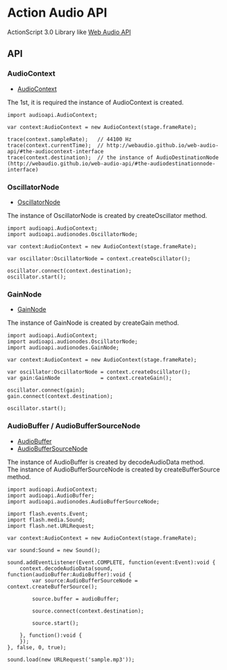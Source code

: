 Action Audio API
=========
  
ActionScript 3.0 Library like [Web Audio API](http://webaudio.github.io/web-audio-api/)
  
## API

### AudioContext
  
* [AudioContext](http://webaudio.github.io/web-audio-api/#the-audiocontext-interface)
  
The 1st, it is required the instance of AudioContext is created.
  
    import audioapi.AudioContext;

    var context:AudioContext = new AudioContext(stage.frameRate);

    trace(context.sampleRate);   // 44100 Hz
    trace(context.currentTime);  // http://webaudio.github.io/web-audio-api/#the-audiocontext-interface
    trace(context.destination);  // the instance of AudioDestinationNode (http://webaudio.github.io/web-audio-api/#the-audiodestinationnode-interface)
  
### OscillatorNode
  
* [OscillatorNode](http://webaudio.github.io/web-audio-api/#the-oscillatornode-interface)
  
The instance of OscillatorNode is created by createOscillator method.
  
    import audioapi.AudioContext;
    import audioapi.audionodes.OscillatorNode;

    var context:AudioContext = new AudioContext(stage.frameRate);

    var oscillator:OscillatorNode = context.createOscillator();

    oscillator.connect(context.destination);
    oscillator.start();
  
### GainNode
  
* [GainNode](http://webaudio.github.io/web-audio-api/#the-gainnode-interface)
  
The instance of GainNode is created by createGain method.
  
    import audioapi.AudioContext;
    import audioapi.audionodes.OscillatorNode;
    import audioapi.audionodes.GainNode;

    var context:AudioContext = new AudioContext(stage.frameRate);

    var oscillator:OscillatorNode = context.createOscillator();
    var gain:GainNode             = context.createGain();

    oscillator.connect(gain);
    gain.connect(context.destination);

    oscillator.start();
  
### AudioBuffer / AudioBufferSourceNode
  
* [AudioBuffer](http://webaudio.github.io/web-audio-api/#the-audiobuffer-interface)
* [AudioBufferSourceNode](http://webaudio.github.io/web-audio-api/#the-audiobuffersourcenode-interface)
  
The instance of AudioBuffer is created by decodeAudioData method.  
The instance of AudioBufferSourceNode is created by createBufferSource method.
  
    import audioapi.AudioContext;
    import audioapi.AudioBuffer;
    import audioapi.audionodes.AudioBufferSourceNode;

    import flash.events.Event;
    import flash.media.Sound;
    import flash.net.URLRequest;

    var context:AudioContext = new AudioContext(stage.frameRate);

    var sound:Sound = new Sound();

    sound.addEventListener(Event.COMPLETE, function(event:Event):void {
        context.decodeAudioData(sound, function(audioBuffer:AudioBuffer):void {
            var source:AudioBufferSourceNode = context.createBufferSource();

            source.buffer = audioBuffer;

            source.connect(context.destination);

            source.start();

        }, function():void {
        });
    }, false, 0, true);

    sound.load(new URLRequest('sample.mp3'));
  
